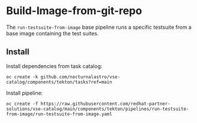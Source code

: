 # Build-Image-from-git-repo

The `run-testsuite-from-image` base pipeline runs a specific testsuite from
a base image containing the test suites.

## Install

Install dependencies from task catalog:

```console
oc create -k github.com/nocturnalastro/vse-catalog/components/tekton/tasks?ref=main
```

Install pipeline:

```console
oc create -f https://raw.githubusercontent.com/redhat-partner-solutions/vse-catalog/main/components/tekton/pipelines/run-testsuite-from-image/run-testsuite-from-image.yaml
```
